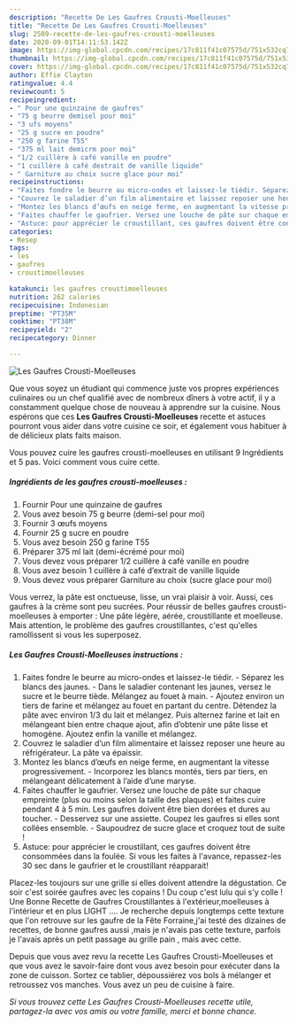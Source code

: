 ```yaml
---
description: "Recette De Les Gaufres Crousti-Moelleuses"
title: "Recette De Les Gaufres Crousti-Moelleuses"
slug: 2509-recette-de-les-gaufres-crousti-moelleuses
date: 2020-09-01T14:11:53.142Z
image: https://img-global.cpcdn.com/recipes/17c811f41c07575d/751x532cq70/les-gaufres-crousti-moelleuses-photo-principale-de-la-recette.jpg
thumbnail: https://img-global.cpcdn.com/recipes/17c811f41c07575d/751x532cq70/les-gaufres-crousti-moelleuses-photo-principale-de-la-recette.jpg
cover: https://img-global.cpcdn.com/recipes/17c811f41c07575d/751x532cq70/les-gaufres-crousti-moelleuses-photo-principale-de-la-recette.jpg
author: Effie Clayton
ratingvalue: 4.4
reviewcount: 5
recipeingredient:
- " Pour une quinzaine de gaufres"
- "75 g beurre demisel pour moi"
- "3 ufs moyens"
- "25 g sucre en poudre"
- "250 g farine T55"
- "375 ml lait demicrm pour moi"
- "1/2 cuillère à café vanille en poudre"
- "1 cuillère à café dextrait de vanille liquide"
- " Garniture au choix sucre glace pour moi"
recipeinstructions:
- "Faites fondre le beurre au micro-ondes et laissez-le tiédir. Séparez les blancs des jaunes. Dans le saladier contenant les jaunes, versez le sucre et le beurre tiède. Mélangez au fouet à main. Ajoutez environ un tiers de farine et mélangez au fouet en partant du centre. Détendez la pâte avec environ 1/3 du lait et mélangez. Puis alternez farine et lait en mélangeant bien entre chaque ajout, afin d’obtenir une pâte lisse et homogène. Ajoutez enfin la vanille et mélangez."
- "Couvrez le saladier d’un film alimentaire et laissez reposer une heure au réfrigérateur. La pâte va épaissir."
- "Montez les blancs d’œufs en neige ferme, en augmentant la vitesse progressivement. Incorporez les blancs montés, tiers par tiers, en mélangeant délicatement à l’aide d’une maryse."
- "Faites chauffer le gaufrier. Versez une louche de pâte sur chaque empreinte (plus ou moins selon la taille des plaques) et faites cuire pendant 4 à 5 min. Les gaufres doivent être bien dorées et dures au toucher. Desservez sur une assiette. Coupez les gaufres si elles sont collées ensemble. Saupoudrez de sucre glace et croquez tout de suite !"
- "Astuce: pour apprécier le croustillant, ces gaufres doivent être consommées dans la foulée. Si vous les faites à l&#39;avance, repassez-les 30 sec dans le gaufrier et le croustillant réapparait!"
categories:
- Resep
tags:
- les
- gaufres
- croustimoelleuses

katakunci: les gaufres croustimoelleuses 
nutrition: 262 calories
recipecuisine: Indonesian
preptime: "PT35M"
cooktime: "PT38M"
recipeyield: "2"
recipecategory: Dinner

---
```



![Les Gaufres Crousti-Moelleuses](https://img-global.cpcdn.com/recipes/17c811f41c07575d/751x532cq70/les-gaufres-crousti-moelleuses-photo-principale-de-la-recette.jpg)

Que vous soyez un étudiant qui commence juste vos propres expériences culinaires ou un chef qualifié avec de nombreux dîners à votre actif, il y a constamment quelque chose de nouveau à apprendre sur la cuisine. Nous espérons que ces <strong> Les Gaufres Crousti-Moelleuses </strong> recette et astuces pourront vous aider dans votre cuisine ce soir, et également vous habituer à de délicieux plats faits maison.

<!--inarticleads1-->

Vous pouvez cuire les gaufres crousti-moelleuses en utilisant 9 Ingrédients et 5 pas. Voici comment vous cuire cette.

##### Ingrédients de les gaufres crousti-moelleuses :

1. Fournir  Pour une quinzaine de gaufres
1. Vous avez besoin 75 g beurre (demi-sel pour moi)
1. Fournir 3 œufs moyens
1. Fournir 25 g sucre en poudre
1. Vous avez besoin 250 g farine T55
1. Préparer 375 ml lait (demi-écrémé pour moi)
1. Vous devez vous préparer 1/2 cuillère à café vanille en poudre
1. Vous avez besoin 1 cuillère à café d’extrait de vanille liquide
1. Vous devez vous préparer  Garniture au choix (sucre glace pour moi)


Vous verrez, la pâte est onctueuse, lisse, un vrai plaisir à voir. Aussi, ces gaufres à la crème sont peu sucrées. Pour réussir de belles gaufres crousti-moelleuses à emporter : Une pâte légère, aérée, croustillante et moelleuse. Mais attention, le problème des gaufres croustillantes, c&#39;est qu&#39;elles ramollissent si vous les superposez. 

<!--inarticleads2-->

##### Les Gaufres Crousti-Moelleuses instructions :

1. Faites fondre le beurre au micro-ondes et laissez-le tiédir. - Séparez les blancs des jaunes. - Dans le saladier contenant les jaunes, versez le sucre et le beurre tiède. Mélangez au fouet à main. - Ajoutez environ un tiers de farine et mélangez au fouet en partant du centre. Détendez la pâte avec environ 1/3 du lait et mélangez. Puis alternez farine et lait en mélangeant bien entre chaque ajout, afin d’obtenir une pâte lisse et homogène. Ajoutez enfin la vanille et mélangez.
1. Couvrez le saladier d’un film alimentaire et laissez reposer une heure au réfrigérateur. La pâte va épaissir.
1. Montez les blancs d’œufs en neige ferme, en augmentant la vitesse progressivement. - Incorporez les blancs montés, tiers par tiers, en mélangeant délicatement à l’aide d’une maryse.
1. Faites chauffer le gaufrier. Versez une louche de pâte sur chaque empreinte (plus ou moins selon la taille des plaques) et faites cuire pendant 4 à 5 min. Les gaufres doivent être bien dorées et dures au toucher. - Desservez sur une assiette. Coupez les gaufres si elles sont collées ensemble. - Saupoudrez de sucre glace et croquez tout de suite !
1. Astuce: pour apprécier le croustillant, ces gaufres doivent être consommées dans la foulée. Si vous les faites à l&#39;avance, repassez-les 30 sec dans le gaufrier et le croustillant réapparait!


Placez-les toujours sur une grille si elles doivent attendre la dégustation. Ce soir c&#39;est soirée gaufres avec les copains ! Du coup c&#39;est lulu qui s&#39;y colle ! Une Bonne Recette de Gaufres Croustillantes à l&#39;extérieur,moelleuses à l&#39;intérieur et en plus LIGHT …. Je recherche depuis longtemps cette texture que l&#39;on retrouve sur les gaufre de la Fête Forraine,j&#39;ai testé des dizaines de recettes, de bonne gaufres aussi ,mais je n&#39;avais pas cette texture, parfois je l&#39;avais après un petit passage au grille pain , mais avec cette. 

<!--inarticleads1-->

<p>
Depuis que vous avez revu la recette Les Gaufres Crousti-Moelleuses et que vous avez le savoir-faire dont vous avez besoin pour exécuter dans la zone de cuisson. Sortez ce tablier, dépoussiérez vos bols à mélanger et retroussez vos manches. Vous avez un peu de cuisine à faire.
</p>

<p>
<i>Si vous trouvez cette Les Gaufres Crousti-Moelleuses recette utile, partagez-la avec vos amis ou votre famille, merci et bonne chance.</i>
</p>
